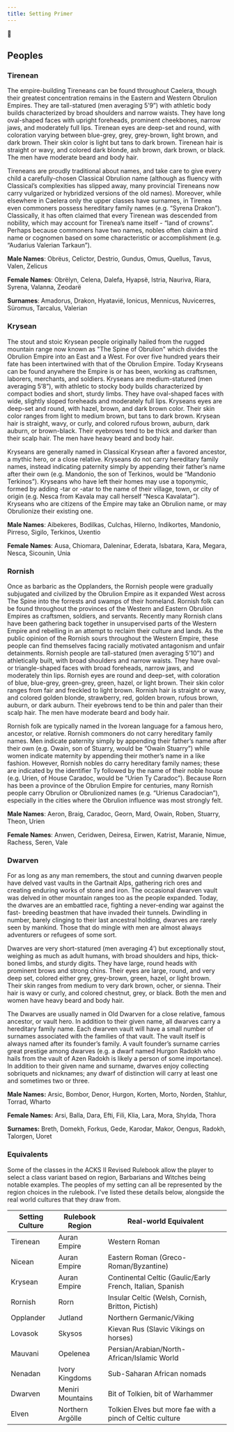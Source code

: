 ```yaml
---
title: Setting Primer
---
```


🌱

## Peoples
### Tirenean
The empire-building Tireneans can be found throughout Caelera, though their greatest concentration remains in the Eastern and Western Obrulion Empires. They are tall-statured (men averaging 5’9”) with athletic body builds characterized by broad shoulders and narrow waists. They have long oval-shaped faces with upright foreheads, prominent cheekbones, narrow jaws, and moderately full lips. Tirenean eyes are deep-set and round, with coloration varying between blue-grey, grey, grey-brown, light brown, and dark brown. Their skin color is light but tans to dark brown. Tirenean hair is straight or wavy, and colored dark blonde, ash brown, dark brown, or black. The men have moderate beard and body hair.

Tireneans are proudly traditional about names, and take care to give every child a carefully-chosen Classical Obrulion name (although as fluency with Classical’s complexities has slipped away, many provincial Tireneans now carry vulgarized or hybridized versions of the old names). Moreover, while elsewhere in Caelera only the upper classes have surnames, in Tirenea even commoners possess hereditary family names (e.g. “Syrena Drakon”). Classically, it has often claimed that every Tirenean was descended from nobility, which may account for Tirenea’s name itself - “land of crowns”. Perhaps because commoners have two names, nobles often claim a third name or cognomen based on some characteristic or accomplishment (e.g. “Audarius Valerian Tarkaun”).

**Male Names**: Obrëus, Celictor, Destrio, Gundus, Omus, Quellus, Tavus, Valen, Zelicus

**Female Names**: Obrëlyn, Celena, Dalefa, Hyapsë, Istria, Nauriva, Riara, Syrena, Valanna, Zeodarë

**Surnames**: Amadorus, Drakon, Hyatavië, Ionicus, Mennicus, Nuvicerres, Süromus, Tarcalus, Valerian

### Krysean
The stout and stoic Krysean people originally hailed from the rugged mountain range now known as "The Spine of Obrulion" which divides the Obrulion Empire into an East and a West. For over five hundred years their fate has been intertwined with that of the Obrulion Empire. Today Kryseans can be found anywhere the Empire is or has been, working as craftsmen, laborers, merchants, and soldiers. Kryseans are medium-statured (men averaging 5’8”), with athletic to stocky body builds characterized by compact bodies and short, sturdy limbs. They have oval-shaped faces with wide, slightly sloped foreheads and moderately full lips. Kryseans eyes are deep-set and round, with hazel, brown, and dark brown color. Their skin color ranges from light to medium brown, but tans to dark 
brown. Krysean hair is straight, wavy, or curly, and colored rufous brown, auburn, dark auburn, or brown-black. Their eyebrows tend 
to be thick and darker than their scalp hair. The men have heavy beard and body hair.

Kryseans are generally named in Classical Krysean after a favored ancestor, a mythic hero, or a close relative. Kryseans do not carry hereditary family names, instead indicating paternity simply by appending their father’s name after their own (e.g. Mandonio, the son of Terkinos, would be “Mandonio Terkinos”). Kryseans who have left their homes may use a toponymic, formed by adding -tar 
or -atar to the name of their village, town, or city of origin (e.g. Nesca from Kavala may call herself “Nesca Kavalatar”). Kryseans who are citizens of the Empire may take an Obrulion name, or may Obrulionize their existing one.

**Male Names**: Aibekeres, Bodilkas, Culchas, Hilerno, Indikortes, Mandonio, Pirreso, Sigilo, Terkinos, Uxentio

**Female Names**: Ausa, Chiomara, Daleninar, Ederata, Isbatara, Kara, Megara, Nesca, Sicounin, Unia

### Rornish
Once as barbaric as the Opplanders, the Rornish people were gradually subjugated and civilized by the Obrulion Empire as it expanded West across The Spine into the forrests and swamps of their homeland. Rornish folk can be found throughout the provinces of the Western and Eastern Obrulion Empires as craftsmen, soldiers, and servants. Recently many Rornish clans have been gathering back together in unsupervised parts of the Western Empire and rebelling in an attempt to reclaim their culture and lands. As the public opinion of the Rornish sours throughout the Western Empire, these people can find themselves facing racially motivated antagonism and unfair detainments. Rornish people are tall-statured (men averaging 5’10”) and athletically built, with broad shoulders and narrow waists. They have oval- or triangle-shaped faces with broad foreheads, narrow jaws, and moderately thin lips. Rornish eyes are round and deep-set, with coloration of blue, blue-grey, green-grey, green, hazel, or light brown. Their skin color ranges from fair and freckled to light brown. Rornish hair is straight or wavy, and colored golden blonde, strawberry, red, golden brown, rufous brown, auburn, or dark auburn. Their eyebrows tend to be thin and paler than their scalp hair. The men have moderate beard and body hair.

Rornish folk are typically named in the Ivorean language for a famous hero, ancestor, or relative. Rornish commoners do not carry hereditary family names. Men indicate paternity simply by appending their father’s name after their own (e.g. Owain, son of Stuarry, would be “Owain Stuarry”) while women indicate maternity by appending their mother’s name in a like fashion. However, Rornish nobles do carry hereditary family names; these are indicated by the identifier Ty followed by the name of their
noble house (e.g. Urien, of House Caradoc, would be “Urien Ty Caradoc”). Because Rorn has been a province of the Obrulion Empire for 
centuries, many Rornish people carry Obrulion or Obrulionized names (e.g. “Urienus Caradocian”), especially in the cities where the Obrulion influence was most strongly felt.

**Male Names**: Aeron, Braig, Caradoc, Georn, Mard, Owain, Roben, Stuarry, Theon, Urien

**Female Names**: Anwen, Ceridwen, Deiresa, Eirwen, Katrist, Maranie, Nimue, Rachess, Seren, Vale

### Dwarven
For as long as any man remembers, the stout and cunning dwarven people have delved vast vaults in the Gartnait Alps, gathering rich ores and 
creating enduring works of stone and iron. The occasional dwarven vault was delved in other mountain ranges too as the people expanded. Today, the dwarves are an embattled race, fighting a never-ending war against the fast-
breeding beastmen that have invaded their tunnels. Dwindling in number, barely clinging to their last ancestral holding, dwarves are 
rarely seen by mankind. Those that do mingle with men are almost always adventurers or refugees of some sort.

Dwarves are very short-statured (men averaging 4’) but exceptionally stout, weighing as much as adult humans, with broad shoulders and hips, thick-boned limbs, and sturdy digits. They have large, round heads with prominent brows and strong chins. Their eyes are large, round, and very deep set, colored either grey, grey-brown, green, hazel, or light brown. Their skin ranges from medium to very dark brown, ocher, or sienna. Their hair is wavy or curly, and colored chestnut, grey, or black. Both the men 
and women have heavy beard and body hair. 

The Dwarves are usually named in Old Dwarven for a close relative, famous ancestor, or vault hero. In addition to their given name, all 
dwarves carry a hereditary family name. Each dwarven vault will have a small number of surnames associated with the families of 
that vault. The vault itself is always named after its founder’s family. A vault founder’s surname carries great prestige among dwarves 
(e.g. a dwarf named Hurgon Radokh who hails from the vault of Azen Radokh is likely a person of some importance). In addition to 
their given name and surname, dwarves enjoy collecting sobriquets and nicknames; any dwarf of distinction will carry at least one and sometimes two or three.

**Male Names:** Arsic, Bombor, Denor, Hurgon, Korten, Morto, Norden, Stahlur, Torrad, Wharto

**Female Names:** Arsi, Balla, Dara, Efti, Fili, Klia, Lara, Mora, Shylda, Thora

**Surnames:** Breth, Domekh, Forkus, Gede, Karodar, Makor, Oengus, Radokh, Talorgen, Uoret

### Equivalents
Some of the classes in the ACKS II Revised Rulebook allow the player to select a class variant based on region, Barbarians and Witches being notable examples. The peoples of my setting can all be represented by the region choices in the rulebook. I've listed these details below, alongside the real world cultures that they draw from.

|Setting Culture|Rulebook Region|Real-world Equivalent|
|---|---|---|
|Tirenean|Auran Empire|Western Roman|
|Nicean|Auran Empire|Eastern Roman (Greco-Roman/Byzantine)|
|Krysean|Auran Empire|Continental Celtic (Gaulic/Early French, Italian, Spanish|
|Rornish|Rorn|Insular Celtic (Welsh, Cornish, Britton, Pictish)|
|Opplander|Jutland|Northern Germanic/Viking|
|Lovasok|Skysos|Kievan Rus (Slavic Vikings on horses)|
|Mauvani|Opelenea|Persian/Arabian/North-African/Islamic World|
|Nenadan|Ivory Kingdoms|Sub-Saharan African nomads|
|Dwarven|Meniri Mountains|Bit of Tolkien, bit of Warhammer|
|Elven|Northern Argölle|Tolkien Elves but more fae with a pinch of Celtic culture|

